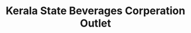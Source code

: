 ---
title: "Kerala State Beverages Corperation Outlet"
url: /urulikunnam/kerala-state-beverages-corperation-outlet/
shop: Spirituosen
---